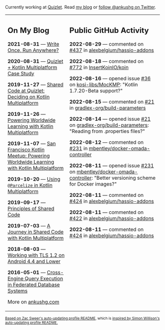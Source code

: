 Currently working at [Quizlet](https://quizlet.com/). Read [my blog](https://ankushg.com/) or [follow @ankushg on Twitter](https://twitter.com/ankushg).

<table><tr><td valign="top" width="40%">

## On My Blog
<!-- blog starts -->
**2021-08-31** — [Write Once, Run Anywhere?](https://ankushg.com/posts/write-once-run-anywhere-increment/)

**2020-08-31** — [Quizlet + Kotlin Multiplatform Case Study](https://ankushg.com/posts/quizlet-kotlin-multiplatform-case-study/)

**2019-11-27** — [Shared Code at Quizlet: Deciding on Kotlin Multiplatform](https://ankushg.com/posts/shared-code-kotlin-multiplatform/)

**2019-11-26** — [Powering Worldwide Learning with Kotlin Multiplatform](https://ankushg.com/speaking/droidcon-sf-2019)

**2019-11-07** — [San Francisco Kotlin Meetup: Powering Worldwide Learning with Kotlin Multiplatform](https://ankushg.com/speaking/sf-kotlin-meetup-2019)

**2019-10-20** — [Using `@Parcelize` in Kotlin Multiplatform](https://ankushg.com/posts/multiplatform-parcelize/)

**2019-09-17** — [Principles of Shared Code](https://ankushg.com/speaking/denver-startup-week-2019)

**2019-07-03** — [A Journey in Shared Code with Kotlin Multiplatform](https://ankushg.com/speaking/droidcon-berlin-2019)

**2018-08-03** — [Working with TLS 1.2 on Android 4.4 and Lower](https://ankushg.com/posts/tls-1.2-on-android/)

**2016-05-01** — [Cross-Engine Query Execution in Federated Database Systems](https://ankushg.com/projects/thesis)
<!-- blog ends -->
More on [ankushg.com](https://ankushg.com/)
</td><td valign="top" width="60%">

## Public GitHub Activity
<!-- githubActivity starts -->
**2022-08-29** — commented on [#437](https://github.com/alexbelgium/hassio-addons/issues/437#issuecomment-1230749398) in [alexbelgium/hassio-addons](https://api.github.com/repos/alexbelgium/hassio-addons)

**2022-08-18** — commented on [#772](https://github.com/InsertKoinIO/koin/issues/772#issuecomment-1220169845) in [InsertKoinIO/koin](https://api.github.com/repos/InsertKoinIO/koin)

**2022-08-16** — opened issue [#36](https://github.com/kosi-libs/MocKMP/issues/36) on [kosi-libs/MocKMP](https://api.github.com/repos/kosi-libs/MocKMP): "Kotlin 1.7.20-Beta support?"

**2022-08-15** — commented on [#21](https://github.com/gradlex-org/build-parameters/issues/21#issuecomment-1215503759) in [gradlex-org/build-parameters](https://api.github.com/repos/gradlex-org/build-parameters)

**2022-08-14** — opened issue [#21](https://github.com/gradlex-org/build-parameters/issues/21) on [gradlex-org/build-parameters](https://api.github.com/repos/gradlex-org/build-parameters): "Reading from .properties files?"

**2022-08-12** — commented on [#231](https://github.com/mbentley/docker-omada-controller/issues/231#issuecomment-1213387644) in [mbentley/docker-omada-controller](https://api.github.com/repos/mbentley/docker-omada-controller)

**2022-08-11** — opened issue [#231](https://github.com/mbentley/docker-omada-controller/issues/231) on [mbentley/docker-omada-controller](https://api.github.com/repos/mbentley/docker-omada-controller): "Better versioning scheme for Docker images?"

**2022-08-11** — commented on [#424](https://github.com/alexbelgium/hassio-addons/pull/424#issuecomment-1212677800) in [alexbelgium/hassio-addons](https://api.github.com/repos/alexbelgium/hassio-addons)

**2022-08-11** — commented on [#422](https://github.com/alexbelgium/hassio-addons/issues/422#issuecomment-1212545967) in [alexbelgium/hassio-addons](https://api.github.com/repos/alexbelgium/hassio-addons)

**2022-08-11** — commented on [#424](https://github.com/alexbelgium/hassio-addons/pull/424#issuecomment-1212354120) in [alexbelgium/hassio-addons](https://api.github.com/repos/alexbelgium/hassio-addons)
<!-- githubActivity ends -->
</td></tr></table>

<sub><a href="https://github.com/ZacSweers/ZacSweers">Based on Zac Sweer's auto-updating profile README</a>, which is <a href="https://simonwillison.net/2020/Jul/10/self-updating-profile-readme/">inspired by Simon Willison's auto-updating profile README.</a></sub>